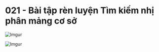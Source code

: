 # 021 - Bài tập rèn luyện Tìm kiếm nhị phân mảng cơ sở  

![Imgur](https://i.imgur.com/UPGbap5.png)  

![Imgur](https://i.imgur.com/QYIBMJH.png)

